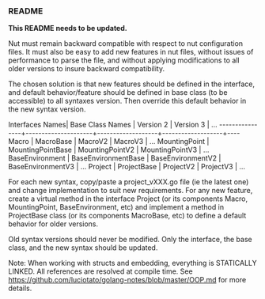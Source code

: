 ### README
**This README needs to be updated.**

Nut must remain backward compatible with respect to nut configuration files.
It must also be easy to add new features in nut files, without issues of
performance to parse the file, and without applying modifications to all
older versions to insure backward compatibility.

The chosen solution is that new features should be defined in the interface,
and default behavior/feature should be defined in base class (to be
accessible) to all syntaxes version. Then override this default behavior in
the new syntax version.

 Interfaces Names| Base Class Names    | Version 2         | Version 3         | ...
 ----------------+---------------------+-------------------+-------------------+----
 Macro           | MacroBase           | MacroV2           | MacroV3           | ...
 MountingPoint   | MountingPointBase   | MountingPointV2   | MountingPointV3   | ...
 BaseEnvironment | BaseEnvironmentBase | BaseEnvironmentV2 | BaseEnvironmentV3 | ...
 Project         | ProjectBase         | ProjectV2         | ProjectV3         | ...

For each new syntax, copy/paste a project_vXXX.go file (ie the latest one)
and change implementation to suit new requirements.
For any new feature, create a virtual method in the interface Project
(or its components Macro, MountingPoint, BaseEnvironment, etc) and
implement a method in ProjectBase class (or its components MacroBase, etc)
to define a default behavior for older versions.

Old syntax versions should never be modified. Only the interface, the
base class, and the new syntax should be updated.

Note: When working with structs and embedding, everything is STATICALLY LINKED. All references are resolved at compile time.
See https://github.com/luciotato/golang-notes/blob/master/OOP.md for more details.
